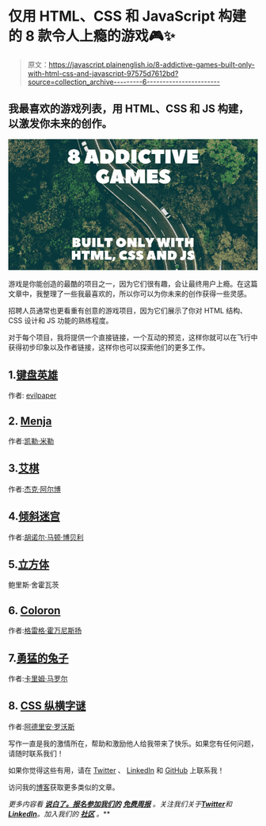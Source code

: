 # 仅用 HTML、CSS 和 JavaScript 构建的 8 款令人上瘾的游戏🎮✨

> 原文：<https://javascript.plainenglish.io/8-addictive-games-built-only-with-html-css-and-javascript-97575d7612bd?source=collection_archive---------6----------------------->

## 我最喜欢的游戏列表，用 HTML、CSS 和 JS 构建，以激发你未来的创作。

![](img/4ae63d4b6de13086baba9101fee4491d.png)

游戏是你能创造的最酷的项目之一，因为它们很有趣，会让最终用户上瘾。在这篇文章中，我整理了一些我最喜欢的，所以你可以为你未来的创作获得一些灵感。

招聘人员通常也更看重有创意的游戏项目，因为它们展示了你对 HTML 结构、CSS 设计和 JS 功能的熟练程度。

对于每个项目，我将提供一个直接链接，一个互动的预览，这样你就可以在飞行中获得初步印象以及作者链接，这样你也可以探索他们的更多工作。

## 1.[键盘英雄](https://codepen.io/evilpaper/pen/dyyZjLQ)

作者: [evilpaper](https://codepen.io/evilpaper)

## 2. [Menja](https://codepen.io/MillerTime/pen/BexBbE)

作者:[凯勒·米勒](https://codepen.io/MillerTime)

## 3.[艾棋](https://codepen.io/jakealbaugh/pen/JjRGQPY)

作者:[杰克·阿尔博](https://codepen.io/jakealbaugh)

## 4.[倾斜迷宫](https://codepen.io/HunorMarton/pen/VwKwgxX)

作者:[胡诺尔·马顿·博贝利](https://codepen.io/HunorMarton)

## 5.[立方体](https://codepen.io/bsehovac/pen/EMyWVv)

鲍里斯·舍霍瓦茨

## 6. [Coloron](https://codepen.io/gregh/pen/yVLOyO)

作者:[格雷格·霍万尼斯扬](https://codepen.io/gregh)

## 7.[勇猛的兔子](https://codepen.io/Yakudoo/pen/YGxYej)

作者:[卡里姆·马罗尔](https://codepen.io/Yakudoo)

## 8. [CSS 纵横字谜](https://codepen.io/adrianroworth/pen/OpeyZq)

作者:[阿德里安·罗沃斯](https://codepen.io/adrianroworth)

写作一直是我的激情所在，帮助和激励他人给我带来了快乐。如果您有任何问题，请随时联系我们！

如果你觉得这些有用，请在 [Twitter](https://twitter.com/madzadev) 、 [LinkedIn](https://www.linkedin.com/in/madzadev/) 和 [GitHub](https://github.com/madzadev) 上联系我！

访问我的[博客](https://madza.dev/blog)获取更多类似的文章。

*更多内容看* [***说白了。报名参加我们的***](https://plainenglish.io/) **[***免费周报***](http://newsletter.plainenglish.io/) *。关注我们关于*[***Twitter***](https://twitter.com/inPlainEngHQ)*和**[***LinkedIn***](https://www.linkedin.com/company/inplainenglish/)*。加入我们的* [***社区***](https://discord.gg/GtDtUAvyhW) *。****